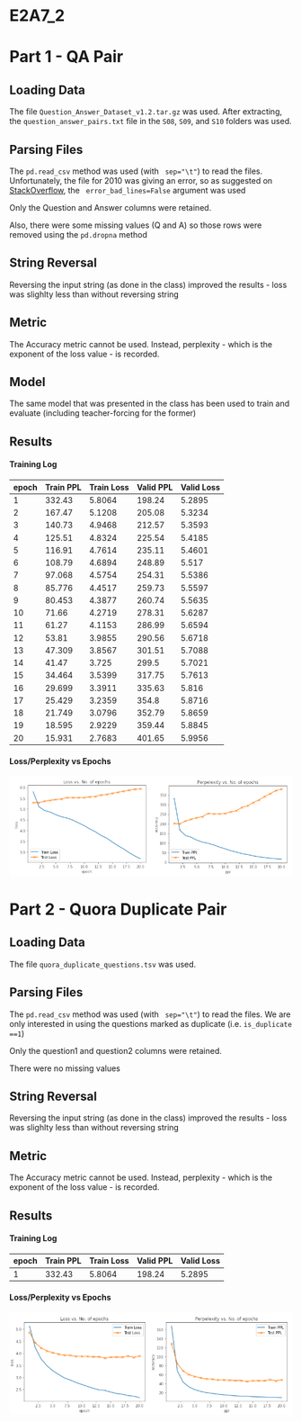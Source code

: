 # E2A7_2

# Part 1 - QA Pair

## Loading Data

The file `Question_Answer_Dataset_v1.2.tar.gz` was used. After extracting, the `question_answer_pairs.txt` file in the `S08`, `S09`, and `S10` folders was used.

## Parsing Files
The `pd.read_csv` method was used (with ` sep="\t"`) to read the files. Unfortunately, the file for 2010 was giving an error, so as suggested on [StackOverflow](https://stackoverflow.com/questions/55010807/pandas-errors-parsererror-expected-after), the ` error_bad_lines=False` argument was used

Only the Question and Answer columns were retained.

Also, there were some missing values (Q and A) so those rows were removed using the `pd.dropna` method


## String Reversal

Reversing the input string (as done in the class) improved the results - loss was slighlty less than without reversing string

## Metric
The Accuracy metric cannot be used. Instead, perplexity - which is the exponent of the loss value - is recorded.

## Model
The same model that was presented in the class has been used to train and evaluate (including teacher-forcing for the former)

## Results



#### Training Log
|    epoch    |   Train PPL |  Train Loss |   Valid PPL |  Valid Loss |
| ----------- | ----------- | ----------- | ----------- | ----------- | 
|           1 |      332.43 |      5.8064 |      198.24 |      5.2895 |
|           2 |      167.47 |      5.1208 |      205.08 |      5.3234 |
|           3 |      140.73 |      4.9468 |      212.57 |      5.3593 |
|           4 |      125.51 |      4.8324 |      225.54 |      5.4185 |
|           5 |      116.91 |      4.7614 |      235.11 |      5.4601 |
|           6 |      108.79 |      4.6894 |      248.89 |       5.517 |
|           7 |      97.068 |      4.5754 |      254.31 |      5.5386 |
|           8 |      85.776 |      4.4517 |      259.73 |      5.5597 |
|           9 |      80.453 |      4.3877 |      260.74 |      5.5635 |
|          10 |       71.66 |      4.2719 |      278.31 |      5.6287 |
|          11 |       61.27 |      4.1153 |      286.99 |      5.6594 |
|          12 |       53.81 |      3.9855 |      290.56 |      5.6718 |
|          13 |      47.309 |      3.8567 |      301.51 |      5.7088 |
|          14 |       41.47 |       3.725 |       299.5 |      5.7021 |
|          15 |      34.464 |      3.5399 |      317.75 |      5.7613 |
|          16 |      29.699 |      3.3911 |      335.63 |       5.816 |
|          17 |      25.429 |      3.2359 |       354.8 |      5.8716 |
|          18 |      21.749 |      3.0796 |      352.79 |      5.8659 |
|          19 |      18.595 |      2.9229 |      359.44 |      5.8845 |
|          20 |      15.931 |      2.7683 |      401.65 |      5.9956 |





#### Loss/Perplexity vs Epochs
![Alt text](logs.png)


# Part 2 - Quora Duplicate Pair

## Loading Data

The file `quora_duplicate_questions.tsv` was used.

## Parsing Files
The `pd.read_csv` method was used (with ` sep="\t"`) to read the files. We are only interested in using the questions marked as duplicate (i.e. `is_duplicate ==1`)

Only the question1 and question2 columns were retained.

There were no missing values 


## String Reversal

Reversing the input string (as done in the class) improved the results - loss was slighlty less than without reversing string

## Metric
The Accuracy metric cannot be used. Instead, perplexity - which is the exponent of the loss value - is recorded.


## Results



#### Training Log
|    epoch    |   Train PPL |  Train Loss |   Valid PPL |  Valid Loss |
| ----------- | ----------- | ----------- | ----------- | ----------- | 
|           1 |      332.43 |      5.8064 |      198.24 |      5.2895 |




#### Loss/Perplexity vs Epochs
![Alt text](logs2.png)

